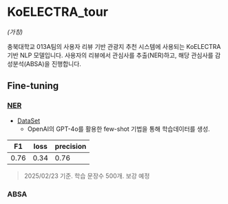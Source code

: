 # KoELECTRA_tour

*(가칭)*


충북대학교 013A팀의 사용자 리뷰 기반 관광지 추천 시스템에 사용되는 KoELECTRA 기반 NLP 모델입니다. 사용자의 리뷰에서 관심사를 추출(NER)하고, 해당 관심사를 감성분석(ABSA)을 진행합니다.

## Fine-tuning
### [NER](Finetuning/NER/finetuning_ner.ipynb)

- [DataSet](Finetuning/NER/data/make_dataset.ipynb)
    - OpenAI의 GPT-4o를 활용한 few-shot 기법을 통해 학습데이터를 생성.

|F1|loss|precision|
|--|--|--|
|0.76|0.34|0.76|
> 2025/02/23 기준. 학습 문장수 500개. 보강 예정

### ABSA